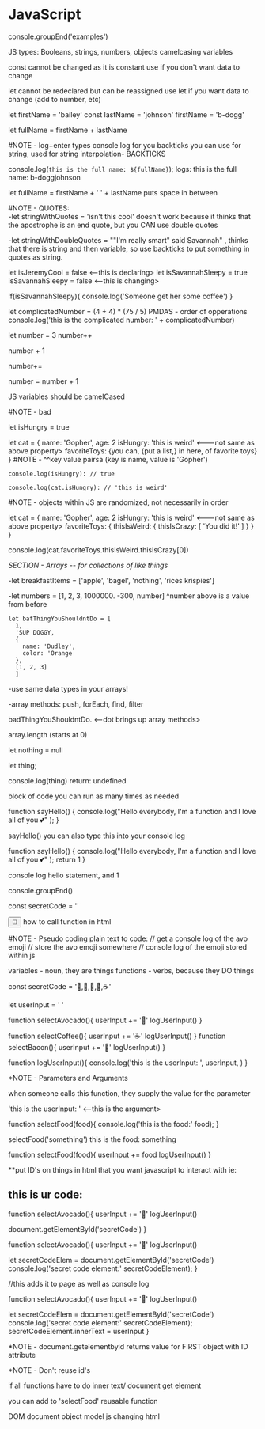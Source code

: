 # JavaScript

<!-- #NOTE - groups all console logs together and ends on line 164 -->
console.groupEnd('examples')

JS types: 
Booleans, strings, numbers, objects
camelcasing variables

const cannot be changed as it is constant
  use if you don't want data to change

let cannot be redeclared but can be reassigned
  use let if you want data to change (add to number, etc)

<!-- var badThing = '' #NOTE - do not use var -->

let firstName = 'bailey'
const lastName = 'johnson'
firstName = 'b-dogg'

let fullName = firstName + lastName

#NOTE - log+enter types console log for you
  backticks you can use for string, used for 
string interpolation- BACKTICKS

console.log(`this is the full name: ${fullName}`);
logs: this is the full name: b-doggjohnson

let fullName = firstName + ' ' + lastName
puts space in between

<!-- strings -->

#NOTE - QUOTES:  
  -let stringWithQuotes = 'isn't this cool' doesn't work because it thinks that the apostrophe is an end quote, but you CAN use double quotes

  -let stringWithDoubleQuotes = ""I'm really smart" said Savannah" , thinks that there is string and then variable, so use backticks to put something in quotes as string.

<!-- #!SECTION
<!-- #NOTE - Boolean -->
  let isJeremyCool = false    <--this is declaring>
  let isSavannahSleepy = true
  isSavannahSleepy = false    <--this is changing>
<!-- this was already declared vv -->
  if(isSavannahSleepy){
    console.log('Someone get her some coffee')
  }

let complicatedNumber = (4 + 4) * (75 / 5)
  PMDAS - order of opperations
console.log('this is the complicated number: ' + complicatedNumber)
<!-- #SECTION -Numbers  -->

let number = 3
  number++
  <!-- ^^ adds one -->
  number + 1 
  <!-- ^^ adds, but doesn't change value -->
  number+=
  <!-- ^^runs addition but also changes value -->
  number = number + 1
  <!-- changes value -->

<!-- #NOTE -  -->
JS variables should be camelCased

<!-- #!SECTION Objects -->
#NOTE - bad
  <!-- let catName = 'Gopher'

  let catAge = 2

  let catIsHungry = true
  ^note that this is not string -->

  let isHungry = true

  let cat = { 
    name: 'Gopher', 
    age: 2
    isHungry:    'this is weird'           <---not same as above property>
    favoriteToys: {you can, {put a list,} in here, of favorite toys}
  }
  #NOTE - ^^key value pairsa (key is name, value is 'Gopher')

    console.log(isHungry): // true

    console.log(cat.isHungry): // 'this is weird'

#NOTE - objects within JS are randomized, not necessarily in order


let cat = { 
    name: 'Gopher', 
    age: 2
    isHungry:    'this is weird'           <---not same as above property>
    favoriteToys: {
      thisIsWeird: {
        thisIsCrazy: [
          'You did it!'
        ]
      }
   }
  }

  console.log(cat.favoriteToys.thisIsWeird.thisIsCrazy[0])

*SECTION - Arrays
--  *f*or collections of like things*

-let breakfastItems = ['apple', 'bagel', 'nothing', 'rices krispies']
  <!-- array of strings -->

-let numbers = [1, 2, 3, 1000000. -300, number]
^number above is a value from before

    let batThingYouShouldntDo = [
      1, 
      'SUP DOGGY, 
      {
        name: 'Dudley',
        color: 'Orange
      },
      [1, 2, 3]
      ]
  
-use same data types in your arrays!

-array methods: push, forEach, find, filter

badThingYouShouldntDo. <--dot brings up array methods>

array.length (starts at 0)

<!-- //!SECTION weird stuff -->

let nothing = null

<!-- //NOTE - undefined -->
let thing;

console.log(thing)
  return: undefined

<!-- //!SECTION functions -->
  block of code you can run as many times as needed

function sayHello() {
  console.log("Hello everybody, I'm a function and I love all of you 💕" );
}
<!-- ^^ this does nothing besides save into memory until...... it is invoked -->
sayHello()
  you can also type this into your console log

function sayHello() {
  console.log("Hello everybody, I'm a function and I love all of you 💕" );
  return 1
}

  console log hello statement, and 1

console.groupEnd()

const secretCode = ''

<button onclick="sayHello()" class="fs-1">🥑</button>
how to call function in html

#NOTE - Pseudo coding
  plain text to code:
  // get a console log of the avo emoji
  // store the avo emoji somewhere
  // console log of the emoji stored within js

variables - noun, they are things
functions - verbs, because they DO things

const secretCode = '🧀,🥯,🥓,🥑,☕'

let userInput = ' '

function selectAvocado(){
  userInput += '🥑'
  logUserInput()
}

function selectCoffee(){
  userInput += '☕'
logUserInput()
}
function selectBacon(){
  userInput += '🥓'
logUserInput()
}


<!-- clean it up later like this:  -->

function logUserInput(){
  console.log('this is the userInput: ', userInput, )
}


*NOTE - Parameters and Arguments

<!-- parameter -->
  when someone calls this function, they supply the value for the parameter

<!-- argument -->
  'this is the userInput: '  <--this is the argument>

<!-- parameter below is food -->
function selectFood(food){
  console.log('this is the food:' food);
}

selectFood('something')
this is the food: something

function selectFood(food){
  userInput += food
  logUserInput()
}

**put ID's on things in html that you want javascript to interact with
ie: <h2> this is ur code: <span id="secretCode"></span></h2>

function selectAvocado(){
  userInput += '🥑'
  logUserInput()

  document.getElementById('secretCode')
}

function selectAvocado(){
  userInput += '🥑'
  logUserInput()

  let secretCodeElem = document.getElementById('secretCode')
  console.log('secret code element:' secretCodeElement);
}

//this adds it to page as well as console log

function selectAvocado(){
  userInput += '🥑'
  logUserInput()

  let secretCodeElem = document.getElementById('secretCode')
  console.log('secret code element:' secretCodeElement);
  secretCodeElement.innerText = userInput
}

*NOTE - document.getelementbyid returns value for FIRST object with ID attribute

*NOTE - Don't reuse id's

if all functions have to do inner text/ document get element

you can add to 'selectFood' reusable function

DOM document object model js changing html